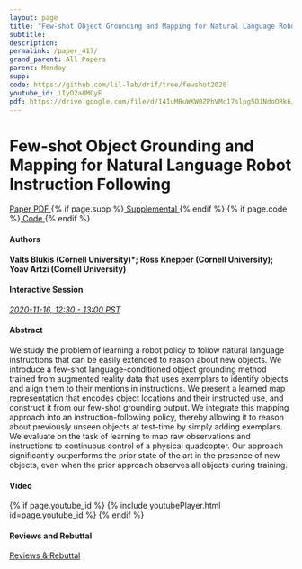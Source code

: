 ```yaml
---
layout: page
title: "Few-shot Object Grounding and Mapping for Natural Language Robot Instruction Following"
subtitle: 
description:
permalink: /paper_417/
grand_parent: All Papers
parent: Monday
supp: 
code: https://github.com/lil-lab/drif/tree/fewshot2020
youtube_id: iIyO2a8MCyE
pdf: https://drive.google.com/file/d/14IuMBuWKW0ZPhVMc17slpg5OJNdoQRk6/view
---
```


# Few-shot Object Grounding and Mapping for Natural Language Robot Instruction Following

<a href="https://drive.google.com/file/d/14IuMBuWKW0ZPhVMc17slpg5OJNdoQRk6/view" target="_blank" rel="noopener noreferrer" class="btn btn-blue"><i class="fa fa-file-text-o" aria-hidden="true"></i> Paper PDF </a> {% if page.supp %}<a href="" target="_blank" rel="noopener noreferrer" class="btn btn-green"><i class="fa fa-file-text-o" aria-hidden="true"></i> Supplemental </a>{% endif %} {% if page.code %}<a href="https://github.com/lil-lab/drif/tree/fewshot2020" target="_blank" rel="noopener noreferrer" class="btn"><i class="fa fa-github" aria-hidden="true"></i> Code </a>{% endif %} 

#### Authors
**Valts Blukis (Cornell University)*; Ross Knepper (Cornell University); Yoav Artzi (Cornell University)**

#### Interactive Session
<a href="https://pheedloop.com/corl2020/virtual/?page=sessions&section=SESGSJSJ2XWKLG77B" target="_blank" rel="noopener noreferrer"><em>2020-11-16, 12:30 - 13:00 PST </em></a>

#### Abstract
We study the problem of learning a robot policy to follow natural language instructions that can be easily extended to reason about new objects. We introduce a few-shot language-conditioned object grounding method trained from augmented reality data that uses exemplars to identify objects and align them to their mentions in instructions. We present a learned map representation that encodes object locations and their instructed use, and construct it from our few-shot grounding output. We integrate this mapping approach into an instruction-following policy, thereby allowing it to  reason about previously unseen objects at test-time by simply adding exemplars. We evaluate on the task of learning to map raw observations and instructions to continuous control of a physical quadcopter. Our approach significantly outperforms the prior state of the art in the presence of new objects, even when the prior approach observes all objects during training.

#### Video
{% if page.youtube_id %}
{% include youtubePlayer.html id=page.youtube_id %}
{% endif %}

#### Reviews and Rebuttal
<a href="https://drive.google.com/file/d/1jG4jH1w2sAPF7T14tTZXN3RHUSRxzoiJ/view" target="_blank" rel="noopener noreferrer" class="btn btn-purple"><i class="fa fa-pencil-square-o" aria-hidden="true"></i> Reviews & Rebuttal </a>

